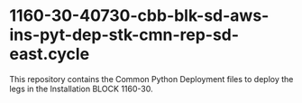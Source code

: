 # 1160-30-40730-cbb-blk-sd-aws-ins-pyt-dep-stk-cmn-rep-sd-east.cycle
This repository contains the Common Python Deployment files to deploy the legs in the Installation BLOCK 1160-30.
